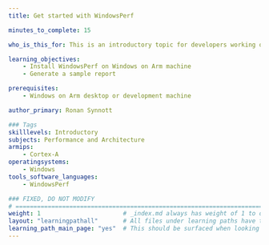 ```yaml
---
title: Get started with WindowsPerf

minutes_to_complete: 15

who_is_this_for: This is an introductory topic for developers working on laptops and desktops and new to the Arm architecture.

learning_objectives:
    - Install WindowsPerf on Windows on Arm machine
    - Generate a sample report

prerequisites:
    - Windows on Arm desktop or development machine

author_primary: Ronan Synnott

### Tags
skilllevels: Introductory
subjects: Performance and Architecture
armips:
    - Cortex-A
operatingsystems:
    - Windows
tools_software_languages:
    - WindowsPerf

### FIXED, DO NOT MODIFY
# ================================================================================
weight: 1                       # _index.md always has weight of 1 to order correctly
layout: "learningpathall"       # All files under learning paths have this same wrapper
learning_path_main_page: "yes"  # This should be surfaced when looking for related content. Only set for _index.md of learning path content.
---
```

